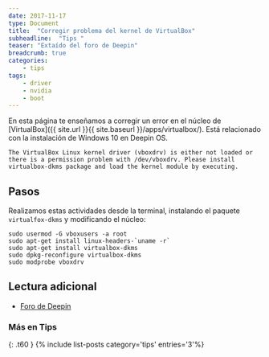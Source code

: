 ```yaml
---
date: 2017-11-17
type: Document
title:  "Corregir problema del kernel de VirtualBox"
subheadline:  "Tips "
teaser: "Extaído del foro de Deepin"
breadcrumb: true
categories:
    - tips
tags:
    - driver
    - nvidia
    - boot
---
```

En esta página te enseñamos a corregir un error en el núcleo de [VirtualBox]({{ site.url }}{{ site.baseurl }}/apps/virtualbox/). Está relacionado con la instalación de Windows 10 en Deepin OS.

~~~
The VirtualBox Linux kernel driver (vboxdrv) is either not loaded or there is a permission problem with /dev/vboxdrv. Please install virtualbox-dkms package and load the kernel module by executing.
~~~

## Pasos

Realizamos estas actividades desde la terminal, instalando el paquete `virtualfox-dkms` y modificando el núcleo:

~~~
sudo usermod -G vboxusers -a root
sudo apt-get install linux-headers-`uname -r`
sudo apt-get install virtualbox-dkms
sudo dpkg-reconfigure virtualbox-dkms
sudo modprobe vboxdrv
~~~

## Lectura adicional
* [Foro de Deepin](https://bbs.deepin.org/forum.php?mod=viewthread&tid=37873)

### Más en Tips
{: .t60 }
{% include list-posts category='tips' entries='3'%}
